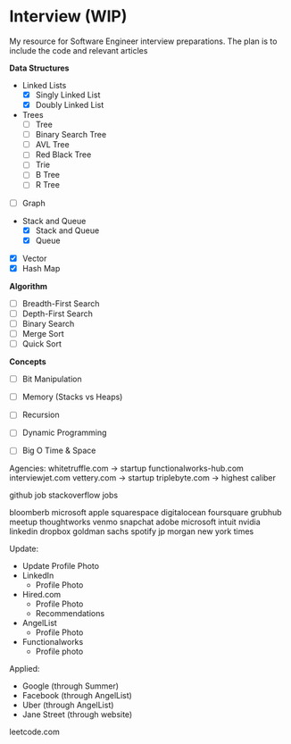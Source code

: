 # Interview (WIP)

My resource for Software Engineer interview preparations. The plan is to include the code and relevant articles

__Data Structures__
* Linked Lists
  * [x] Singly Linked List
  * [x] Doubly Linked List
* Trees
  * [ ] Tree
  * [ ] Binary Search Tree
  * [ ] AVL Tree
  * [ ] Red Black Tree
  * [ ] Trie
  * [ ] B Tree
  * [ ] R Tree
* [ ] Graph
* Stack and Queue
  * [x] Stack and Queue
  * [x] Queue
* [x] Vector
* [x] Hash Map

__Algorithm__
* [ ] Breadth-First Search
* [ ] Depth-First Search
* [ ] Binary Search
* [ ] Merge Sort
* [ ] Quick Sort

__Concepts__
* [ ] Bit Manipulation
* [ ] Memory (Stacks vs Heaps)
* [ ] Recursion
* [ ] Dynamic Programming
* [ ] Big O Time & Space


Agencies:
whitetruffle.com -> startup
functionalworks-hub.com
interviewjet.com
vettery.com -> startup
triplebyte.com -> highest caliber

github job
stackoverflow jobs

bloomberb
microsoft
apple
squarespace
digitalocean
foursquare
grubhub
meetup
thoughtworks
venmo
snapchat
adobe
microsoft
intuit
nvidia
linkedin
dropbox
goldman sachs
spotify
jp morgan
new york times

Update:
* Update Profile Photo
* LinkedIn
  * Profile Photo
* Hired.com 
  * Profile Photo
  * Recommendations
* AngelList
  * Profile Photo
* Functionalworks
  * Profile photo

Applied:
* Google (through Summer)
* Facebook (through AngelList)
* Uber (through AngelList)
* Jane Street (through website)



leetcode.com

